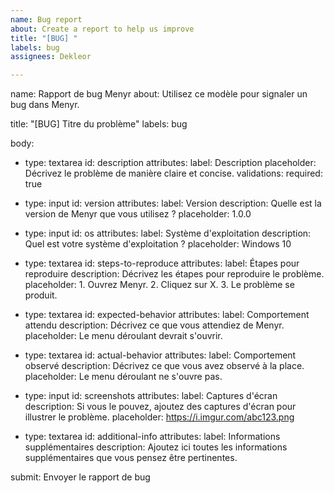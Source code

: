 ```yaml
---
name: Bug report
about: Create a report to help us improve
title: "[BUG] "
labels: bug
assignees: Dekleor

---
```


name: Rapport de bug Menyr
about: Utilisez ce modèle pour signaler un bug dans Menyr.

title: "[BUG] Titre du problème"
labels: bug

body:
- type: textarea
  id: description
  attributes:
    label: Description
    placeholder: Décrivez le problème de manière claire et concise.
  validations:
    required: true

- type: input
  id: version
  attributes:
    label: Version
    description: Quelle est la version de Menyr que vous utilisez ?
    placeholder: 1.0.0

- type: input
  id: os
  attributes:
    label: Système d'exploitation
    description: Quel est votre système d'exploitation ?
    placeholder: Windows 10

- type: textarea
  id: steps-to-reproduce
  attributes:
    label: Étapes pour reproduire
    description: Décrivez les étapes pour reproduire le problème.
    placeholder: 1. Ouvrez Menyr. 2. Cliquez sur X. 3. Le problème se produit.

- type: textarea
  id: expected-behavior
  attributes:
    label: Comportement attendu
    description: Décrivez ce que vous attendiez de Menyr.
    placeholder: Le menu déroulant devrait s'ouvrir.

- type: textarea
  id: actual-behavior
  attributes:
    label: Comportement observé
    description: Décrivez ce que vous avez observé à la place.
    placeholder: Le menu déroulant ne s'ouvre pas.

- type: input
  id: screenshots
  attributes:
    label: Captures d'écran
    description: Si vous le pouvez, ajoutez des captures d'écran pour illustrer le problème.
    placeholder: https://i.imgur.com/abc123.png

- type: textarea
  id: additional-info
  attributes:
    label: Informations supplémentaires
    description: Ajoutez ici toutes les informations supplémentaires que vous pensez être pertinentes.

submit: Envoyer le rapport de bug
